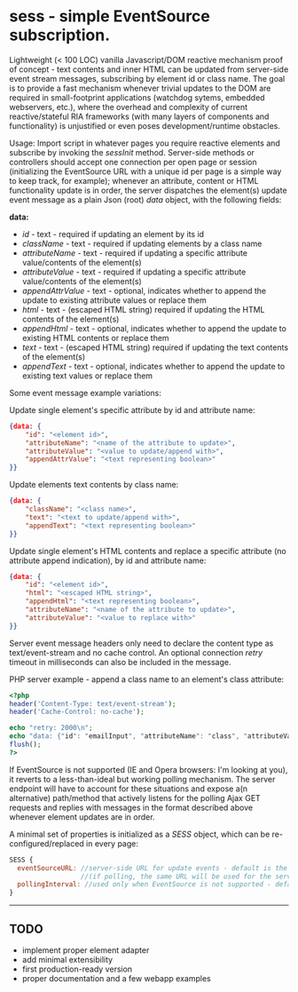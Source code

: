 # sess - simple EventSource subscription.

Lightweight (< 100 LOC) vanilla Javascript/DOM reactive mechanism proof of concept - text contents and inner HTML can be updated from server-side event stream messages, subscribing by element id or class name. The goal is to provide a fast mechanism whenever trivial updates to the DOM are required in small-footprint applications (watchdog sytems, embedded webservers, etc.), where the overhead and complexity of current reactive/stateful RIA frameworks (with many layers of components and functionality) is unjustified or even poses development/runtime obstacles.

Usage:
Import script in whatever pages you require reactive elements and subscribe by invoking the _sessInit_ method. Server-side methods or controllers should accept one connection per open page or session (initializing the EventSource URL with a unique id per page is a simple way to keep track, for example); whenever an attribute, content or HTML functionality update is in order, the server dispatches the element(s) update event message as a plain Json (root) _data_ object, with the following fields:

**data:**
- _id_ - text - required if updating an element by its id
- _className_ - text - required if updating elements by a class name
- _attributeName_ - text - required if updating a specific attribute value/contents of the element(s)
- _attributeValue_ - text - required if updating a specific attribute value/contents of the element(s)
- _appendAttrValue_ - text - optional, indicates whether to append the update to existing attribute values or replace them
- _html_ - text - (escaped HTML string) required if updating the HTML contents of the element(s)
- _appendHtml_ - text - optional, indicates whether to append the update to existing HTML contents or replace them
- _text_ - text - (escaped HTML string) required if updating the text contents of the element(s)
- _appendText_ - text - optional, indicates whether to append the update to existing text values or replace them  

Some event message example variations:

Update single element's specific attribute by id and attribute name:
```json
{data: {
    "id": "<element id>",
    "attributeName": "<name of the attribute to update>",
    "attributeValue": "<value to update/append with>",
    "appendAttrValue": "<text representing boolean>"
}}
```
Update elements text contents by class name:
```json
{data: {
    "className": "<class name>",
    "text": "<text to update/append with>",
    "appendText": "<text representing boolean>"
}}
```
Update single element's HTML contents and replace a specific attribute (no attribute append indication), by id and attribute name:
```json
{data: {
    "id": "<element id>",
    "html": "<escaped HTML string>",
    "appendHtml": "<text representing boolean>",
    "attributeName": "<name of the attribute to update>",
    "attributeValue": "<value to replace with>"
}}
```

Server event message headers only need to declare the content type as text/event-stream and no cache control. An optional connection _retry_ timeout in milliseconds can also be included in the message.

PHP server example - append a class name to an element's class attribute:
```php
<?php
header('Content-Type: text/event-stream');
header('Cache-Control: no-cache');

echo "retry: 2000\n";
echo "data: {"id": "emailInput", "attributeName": "class", "attributeValue": " inputMissingError", "appendAttrValue" : "true"}\n\n";
flush();
?>
```

If EventSource is not supported (IE and Opera browsers: I'm looking at you), it reverts to a less-than-ideal but working polling mechanism. The server endpoint will have to account for these situations and expose a(n alternative) path/method that actively listens for the polling Ajax GET requests and replies with messages in the format described above whenever element updates are in order.

A minimal set of properties is initialized as a _SESS_ object, which can be re-configured/replaced in every page:  
```javascript
SESS {
  eventSourceURL: //server-side URL for update events - default is the **current URL**
                  //(if polling, the same URL will be used for the server calls)
  pollingInterval: //used only when EventSource is not supported - default is **1000 milliseconds**
}
```  

---
## TODO
- implement proper element adapter
- add minimal extensibility
- first production-ready version
- proper documentation and a few webapp examples
